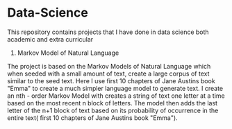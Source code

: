 # Data-Science
This repository contains projects that I have done in data science both academic and extra curricular

1) Markov Model of Natural Language

The project is based on the Markov Models of Natural Language which when seeded with a small amount of text, create a large corpus of text similar to the seed text. Here I use first 10 chapters of Jane Austins book "Emma" to create a much simpler language model to generate text. I create an nth - order Markov Model with creates a string of text one letter at a time based on the most recent n block of letters. The model then adds the last letter of the n+1 block of text based on its probability of occurrence in the entire text( first 10 chapters of Jane Austins book "Emma").

